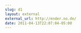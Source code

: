 ```yaml
---
slug: d1
layout: external
external_url: http://ender.no.de/
date: 2011-04-13T22:07:04-05:00
---
```

